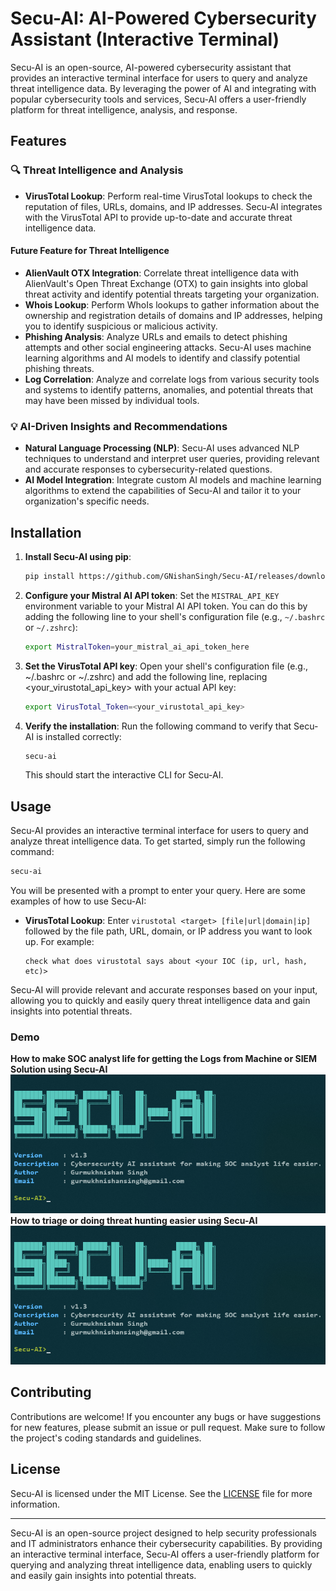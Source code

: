 # Secu-AI: AI-Powered Cybersecurity Assistant (Interactive Terminal)

Secu-AI is an open-source, AI-powered cybersecurity assistant that provides an interactive terminal interface for users to query and analyze threat intelligence data. By leveraging the power of AI and integrating with popular cybersecurity tools and services, Secu-AI offers a user-friendly platform for threat intelligence, analysis, and response.

## Features

### 🔍 **Threat Intelligence and Analysis**

- **VirusTotal Lookup**: Perform real-time VirusTotal lookups to check the reputation of files, URLs, domains, and IP addresses. Secu-AI integrates with the VirusTotal API to provide up-to-date and accurate threat intelligence data.
#### **Future Feature for Threat Intelligence**
- **AlienVault OTX Integration**: Correlate threat intelligence data with AlienVault's Open Threat Exchange (OTX) to gain insights into global threat activity and identify potential threats targeting your organization.
- **Whois Lookup**: Perform WhoIs lookups to gather information about the ownership and registration details of domains and IP addresses, helping you to identify suspicious or malicious activity.
- **Phishing Analysis**: Analyze URLs and emails to detect phishing attempts and other social engineering attacks. Secu-AI uses machine learning algorithms and AI models to identify and classify potential phishing threats.
- **Log Correlation**: Analyze and correlate logs from various security tools and systems to identify patterns, anomalies, and potential threats that may have been missed by individual tools.
### 💡 **AI-Driven Insights and Recommendations**

- **Natural Language Processing (NLP)**: Secu-AI uses advanced NLP techniques to understand and interpret user queries, providing relevant and accurate responses to cybersecurity-related questions.
- **AI Model Integration**: Integrate custom AI models and machine learning algorithms to extend the capabilities of Secu-AI and tailor it to your organization's specific needs.

## Installation

1. **Install Secu-AI using pip**:

   ```bash
   pip install https://github.com/GNishanSingh/Secu-AI/releases/download/Secu-AI_1.0/SecuAI-1.0-py3-none-any.whl
   ```
2. **Configure your Mistral AI API token**: Set the `MISTRAL_API_KEY` environment variable to your Mistral AI API token. You can do this by adding the following line to your shell's configuration file (e.g., `~/.bashrc` or `~/.zshrc`):

   ```bash
   export MistralToken=your_mistral_ai_api_token_here
   ```
3. **Set the VirusTotal API key**: Open your shell's configuration file (e.g., ~/.bashrc or ~/.zshrc) and add the following line, replacing <your_virustotal_api_key> with your actual API key:
    ```bash
    export VirusTotal_Token=<your_virustotal_api_key>
    ```
4. **Verify the installation**: Run the following command to verify that Secu-AI is installed correctly:
   ```bash
   secu-ai
   ```

   This should start the interactive CLI for Secu-AI.

## Usage

Secu-AI provides an interactive terminal interface for users to query and analyze threat intelligence data. To get started, simply run the following command:
```bash
secu-ai
```

You will be presented with a prompt to enter your query. Here are some examples of how to use Secu-AI:

- **VirusTotal Lookup**: Enter `virustotal <target> [file|url|domain|ip]` followed by the file path, URL, domain, or IP address you want to look up. For example:

  ```
  check what does virustotal says about <your IOC (ip, url, hash, etc)>
  ```

Secu-AI will provide relevant and accurate responses based on your input, allowing you to quickly and easily query threat intelligence data and gain insights into potential threats.
### Demo
**How to make SOC analyst life for getting the Logs from Machine or SIEM Solution using Secu-AI**
[![How to Get Windows Logs](./demo/Secu-AI.png)](./demo/Getting%20Windows%20Logs%20using%20AI.mp4)
**How to triage or doing threat hunting easier using Secu-AI**
[![Threat Hunting](./demo/Secu-AI.png)](./demo/Incident%20Response%20and%20Hunting%20using%20Secu-AI%20-%20Made%20with%20Clipchamp.mp4)

## Contributing

Contributions are welcome! If you encounter any bugs or have suggestions for new features, please submit an issue or pull request. Make sure to follow the project's coding standards and guidelines.

## License

Secu-AI is licensed under the MIT License. See the [LICENSE](LICENSE) file for more information.

---

Secu-AI is an open-source project designed to help security professionals and IT administrators enhance their cybersecurity capabilities. By providing an interactive terminal interface, Secu-AI offers a user-friendly platform for querying and analyzing threat intelligence data, enabling users to quickly and easily gain insights into potential threats.